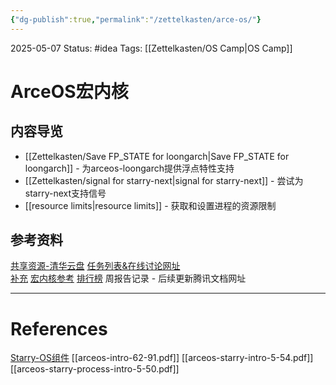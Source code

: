 ```yaml
---
{"dg-publish":true,"permalink":"/zettelkasten/arce-os/"}
---
```


2025-05-07
Status: #idea
Tags: [[Zettelkasten/OS Camp\|OS Camp]]

# ArceOS宏内核
## 内容导览

- [[Zettelkasten/Save FP_STATE for loongarch\|Save FP_STATE for loongarch]] - 为arceos-loongarch提供浮点特性支持
- [[Zettelkasten/signal for starry-next\|signal for starry-next]] - 尝试为starry-next支持信号
- [[resource limits\|resource limits]] - 获取和设置进程的资源限制
## 参考资料
[共享资源-清华云盘](https://cloud.tsinghua.edu.cn/d/0520e62918c74c509b66/)
[任务列表&在线讨论网址](https://github.com/oscomp/starry-next/discussions/40)  
[补充](https://github.com/orgs/rcore-os/discussions/15)
[宏内核参考](https://github.com/oscomp/starry-next)
[排行榜](https://learningos.cn/oscomptest-grading)
周报告记录 - 后续更新腾讯文档网址

___
# References
[Starry-OS组件](https://github.com/Starry-OS)
[[arceos-intro-62-91.pdf]]
[[arceos-starry-intro-5-54.pdf]]
[[arceos-starry-process-intro-5-50.pdf]]